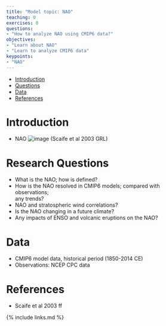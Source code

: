 ```yaml
---
title: "Model topic: NAO"
teaching: 0
exercises: 0
questions:
- "How to analyze NAO using CMIP6 data?"
objectives:
- "Learn about NAO"
- "Learn to analyze CMIP6 data"
keypoints:
- "NAO"
---
```



*   [Introduction](#introduction)
*   [Questions](#research-question-ideas)
*   [Data](#data)
*   [References](#references)


# Introduction
- NAO
![image](https://user-images.githubusercontent.com/44640857/111969057-21e45000-8afa-11eb-8dc9-d39f98806c49.png) (Scaife et al 2003 GRL)


# Research Questions
- What is the NAO; how is defined?
- How is the NAO resolved in CMIP6 models; compared with observations;  
   any trends? 
- NAO and stratospheric wind correlations?
- Is the NAO changing in a future climate? 
- Any impacts of ENSO and volcanic eruptions on the NAO? 


# Data
- CMIP6 model data, historical period (1850-2014 CE)
- Observations: NCEP CPC data 


# References
- Scaife et al 2003 ff


{% include links.md %}
